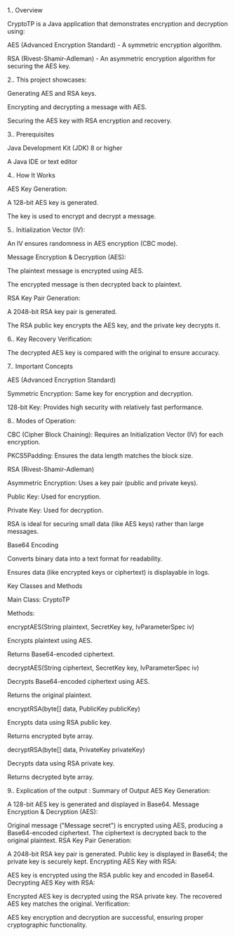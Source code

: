 1.. Overview

CryptoTP is a Java application that demonstrates encryption and decryption using:

AES (Advanced Encryption Standard) - A symmetric encryption algorithm.

RSA (Rivest-Shamir-Adleman) - An asymmetric encryption algorithm for securing the AES key.

2.. This project showcases:

Generating AES and RSA keys.

Encrypting and decrypting a message with AES.

Securing the AES key with RSA encryption and recovery.

3.. Prerequisites

Java Development Kit (JDK) 8 or higher

A Java IDE or text editor

4.. How It Works

AES Key Generation:

A 128-bit AES key is generated.

The key is used to encrypt and decrypt a message.

5.. Initialization Vector (IV):

An IV ensures randomness in AES encryption (CBC mode).

Message Encryption & Decryption (AES):

The plaintext message is encrypted using AES.

The encrypted message is then decrypted back to plaintext.

RSA Key Pair Generation:

A 2048-bit RSA key pair is generated.

The RSA public key encrypts the AES key, and the private key decrypts it.

6.. Key Recovery Verification:

The decrypted AES key is compared with the original to ensure accuracy.

7.. Important Concepts

AES (Advanced Encryption Standard)

Symmetric Encryption: Same key for encryption and decryption.

128-bit Key: Provides high security with relatively fast performance.

8.. Modes of Operation:

CBC (Cipher Block Chaining): Requires an Initialization Vector (IV) for each encryption.

PKCS5Padding: Ensures the data length matches the block size.

RSA (Rivest-Shamir-Adleman)

Asymmetric Encryption: Uses a key pair (public and private keys).

Public Key: Used for encryption.

Private Key: Used for decryption.

RSA is ideal for securing small data (like AES keys) rather than large messages.

Base64 Encoding

Converts binary data into a text format for readability.

Ensures data (like encrypted keys or ciphertext) is displayable in logs.

Key Classes and Methods

Main Class: CryptoTP

Methods:

encryptAES(String plaintext, SecretKey key, IvParameterSpec iv)

Encrypts plaintext using AES.

Returns Base64-encoded ciphertext.

decryptAES(String ciphertext, SecretKey key, IvParameterSpec iv)

Decrypts Base64-encoded ciphertext using AES.

Returns the original plaintext.

encryptRSA(byte[] data, PublicKey publicKey)

Encrypts data using RSA public key.

Returns encrypted byte array.

decryptRSA(byte[] data, PrivateKey privateKey)

Decrypts data using RSA private key.

Returns decrypted byte array.

9.. Explication of the output :
Summary of Output
AES Key Generation:

A 128-bit AES key is generated and displayed in Base64.
Message Encryption & Decryption (AES):

Original message ("Message secret") is encrypted using AES, producing a Base64-encoded ciphertext.
The ciphertext is decrypted back to the original plaintext.
RSA Key Pair Generation:

A 2048-bit RSA key pair is generated.
Public key is displayed in Base64; the private key is securely kept.
Encrypting AES Key with RSA:

AES key is encrypted using the RSA public key and encoded in Base64.
Decrypting AES Key with RSA:

Encrypted AES key is decrypted using the RSA private key.
The recovered AES key matches the original.
Verification:

AES key encryption and decryption are successful, ensuring proper cryptographic functionality.
